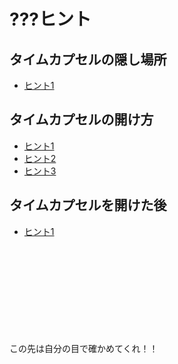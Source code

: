 # ???ヒント

## タイムカプセルの隠し場所

- [ヒント1](place1.md)

## タイムカプセルの開け方

- [ヒント1](key1.md)
- [ヒント2](key2.md)
- [ヒント3](key3.md)

## タイムカプセルを開けた後

- [ヒント1](last1.md)
<br />
<br />
<br />
<br />
<br />
<br />
<br />
<br />
<br />
この先は自分の目で確かめてくれ！！
